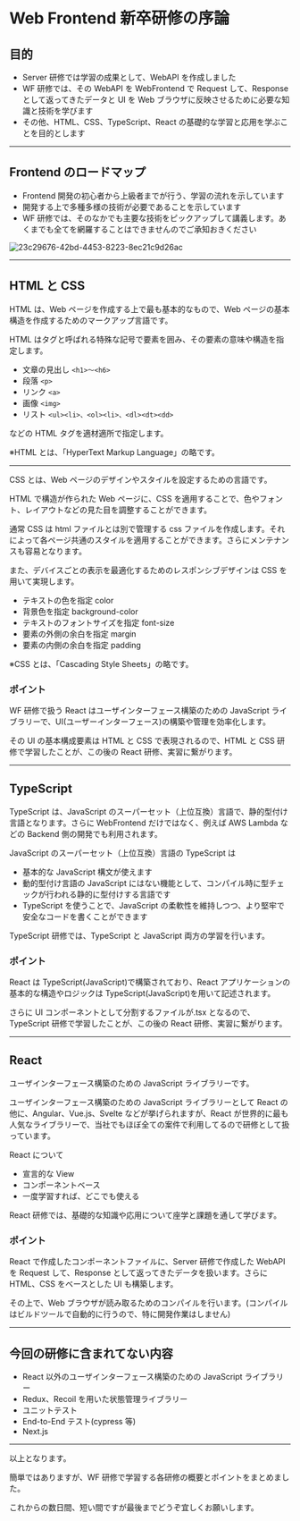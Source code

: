 # Web Frontend 新卒研修の序論

## 目的

- Server 研修では学習の成果として、WebAPI を作成しました
- WF 研修では、その WebAPI を WebFrontend で Request して、Response として返ってきたデータと UI を Web ブラウザに反映させるために必要な知識と技術を学びます
- その他、HTML、CSS、TypeScript、React の基礎的な学習と応用を学ぶことを目的とします

---

## Frontend のロードマップ

- Frontend 開発の初心者から上級者までが行う、学習の流れを示しています
- 開発する上で多種多様の技術が必要であることを示しています
- WF 研修では、そのなかでも主要な技術をピックアップして講義します。あくまでも全てを網羅することはできませんのでご承知おきください

![23c29676-42bd-4453-8223-8ec21c9d26ac](https://user-images.githubusercontent.com/70614554/235435431-cbfaedee-de53-489f-8938-54225f7d4df0.jpg)

---

## HTML と CSS

HTML は、Web ページを作成する上で最も基本的なもので、Web ページの基本構造を作成するためのマークアップ言語です。

HTML はタグと呼ばれる特殊な記号で要素を囲み、その要素の意味や構造を指定します。

- 文章の見出し `<h1>〜<h6>`
- 段落 `<p>`
- リンク `<a>`
- 画像 `<img>`
- リスト `<ul><li>、<ol><li>、<dl><dt><dd>`

などの HTML タグを適材適所で指定します。

※HTML とは、「HyperText Markup Language」の略です。

---

CSS とは、Web ページのデザインやスタイルを設定するための言語です。

HTML で構造が作られた Web ページに、CSS を適用することで、色やフォント、レイアウトなどの見た目を調整することができます。

通常 CSS は html ファイルとは別で管理する css ファイルを作成します。それによって各ページ共通のスタイルを適用することができます。さらにメンテナンスも容易となります。

また、デバイスごとの表示を最適化するためのレスポンシブデザインは CSS を用いて実現します。

- テキストの色を指定 color
- 背景色を指定 background-color
- テキストのフォントサイズを指定 font-size
- 要素の外側の余白を指定 margin
- 要素の内側の余白を指定 padding

※CSS とは、「Cascading Style Sheets」の略です。

### ポイント

WF 研修で扱う React はユーザインターフェース構築のための JavaScript ライブラリーで、UI(ユーザーインターフェース)の構築や管理を効率化します。

その UI の基本構成要素は HTML と CSS で表現されるので、HTML と CSS 研修で学習したことが、この後の React 研修、実習に繋がります。

---

## TypeScript

TypeScript は、JavaScript のスーパーセット（上位互換）言語で、静的型付け言語となります。さらに WebFrontend だけではなく、例えば AWS Lambda などの Backend 側の開発でも利用されます。

JavaScript のスーパーセット（上位互換）言語の TypeScript は

- 基本的な JavaScript 構文が使えます
- 動的型付け言語の JavaScript にはない機能として、コンパイル時に型チェックが行われる静的に型付けする言語です
- TypeScript を使うことで、JavaScript の柔軟性を維持しつつ、より堅牢で安全なコードを書くことができます

TypeScript 研修では、TypeScript と JavaScript 両方の学習を行います。

### ポイント

React は TypeScript(JavaScript)で構築されており、React アプリケーションの基本的な構造やロジックは TypeScript(JavaScript)を用いて記述されます。

さらに UI コンポーネントとして分割するファイルが.tsx となるので、TypeScript 研修で学習したことが、この後の React 研修、実習に繋がります。

---

## React

ユーザインターフェース構築のための JavaScript ライブラリーです。

ユーザインターフェース構築のための JavaScript ライブラリーとして React の他に、Angular、Vue.js、Svelte などが挙げられますが、React が世界的に最も人気なライブラリーで、当社でもほぼ全ての案件で利用してるので研修として扱っています。

React について

- 宣言的な View
- コンポーネントベース
- 一度学習すれば、どこでも使える

React 研修では、基礎的な知識や応用について座学と課題を通して学びます。

### ポイント

React で作成したコンポーネントファイルに、Server 研修で作成した WebAPI を Request して、Response として返ってきたデータを扱います。さらに HTML、CSS をベースとした UI も構築します。

その上で、Web ブラウザが読み取るためのコンパイルを行います。(コンパイルはビルドツールで自動的に行うので、特に開発作業はしません)

---

## 今回の研修に含まれてない内容

- React 以外のユーザインターフェース構築のための JavaScript ライブラリー
- Redux、Recoil を用いた状態管理ライブラリー
- ユニットテスト
- End-to-End テスト(cypress 等)
- Next.js

---

以上となります。

簡単ではありますが、WF 研修で学習する各研修の概要とポイントをまとめました。

これからの数日間、短い間ですが最後までどうぞ宜しくお願いします。
